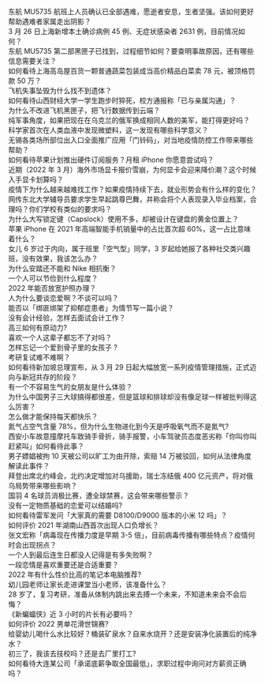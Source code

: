 东航 MU5735 航班上人员确认已全部遇难，愿逝者安息，生者坚强。该如何更好帮助遇难者家属走出阴影？  
3 月 26 日上海新增本土确诊病例 45 例、无症状感染者 2631 例，目前情况如何？  
东航 MU5735 第二部黑匣子已找到，过程细节如何？要查明事故原因，还有哪些信息需要关注？  
如何看待上海高岛屋百货一颗普通蔬菜包装成当高价精品白菜卖 78 元，被顶格罚款 50 万？  
飞机失事坠毁为什么找不到遗体？  
如何看待山西财经大学一学生跑步时猝死，校方通报称「已与亲属沟通」？  
为什么不改进飞机黑匣子，把飞行数据传到云端？  
纯军事角度，如果把现在在乌克兰的俄军换成相同人数的美军，能打得更好吗？  
科学家首次在人类血液中发现微塑料，这一发现有哪些科学意义？  
无锡各类场所部位出入口全面推广应用「门铃码」，对当地疫情防控工作带来哪些帮助？  
如何看待苹果计划推出硬件订阅服务？月租 iPhone 你愿意尝试吗？  
近期（2022 年 3 月）海外市场显卡报价雪崩，为何显卡会迎来降价潮？这个时候入手显卡划算吗？  
疫情下为什么越来越难找工作？如果疫情持续下去，就业形势会有什么样的变化？  
网传东北大学辅导员要求学生早起跳尊巴舞，并称会将个人表现录入毕业档案，合理吗？你们学校有类似的要求吗？  
为什么大写锁定键（Capslock）使用不多，却被设计在键盘的黄金位置上？  
苹果 iPhone 在 2021 年高端智能手机销量中的占比首次超 60%，这一占比意味着什么？  
女儿 6 岁过于内向，属于班里「空气型」同学，3 岁起给她报了各种社交类兴趣班，没有效果，我该怎么办？  
为什么安踏还不能和 Nike 相抗衡？  
一个人可以节俭到什么程度？  
2022 年能否放宽护照办理？  
人为什么要谈恋爱啊？不谈可以吗？  
能否以「绑匪绑架了抑郁症患者」为情节写一篇小说？  
没有会计经验，怎样去面试会计工作？  
高三如何有原动力?  
喜欢一个人这辈子都忘不了对吗？  
怎样忘记一个爱到骨子里的女孩子 ?  
考研复试难不难啊？  
如何看待新加坡总理宣布，从 3 月 29 日起大幅放宽一系列疫情管理措施，正式迈向与新冠共存的阶段？  
有一个不容易生气的女朋友是什么体验？  
为什么中国男子三大球搞得都很差，但是篮球和排球却没有像足球一样被批判得这么厉害？  
怎么做才能保持每天都快乐？  
氮气占空气含量 78%，但为什么生物进化到今天是呼吸氧气而不是氮气?  
西安小车故意撞摩托车致骑手骨折，骑手报警，小车驾驶员态度恶劣称「你叫你叫赶紧叫」如何看待此事？  
男子嫖娼被拘 10 天被公司以旷工为由开除，索赔 14 万被驳回，如何从法律角度解读此事件？  
拜登出席北约峰会，北约决定增加对乌援助，瑞士冻结俄 400 亿元资产，将对俄乌局势带来哪些影响？  
国羽 4 名球员消极比赛，遭全球禁赛，这会带来哪些警示？  
没有一定物质基础的恋爱可以结婚吗?  
如何看待雷军发问「大家真的需要 D8100/D9000 版本的小米 12 吗」？  
如何评价 2021 年湖南山西首次出现人口负增长？  
张文宏称「病毒现在传播力度是早期 3-5 倍」，目前病毒传播有哪些特点？疫情何时会出现拐点？  
一个人到最后连生日都没人记得是有多失败啊？  
一段恋情是喜欢重要还是合适重要？  
2022 年有什么性价比高的笔记本电脑推荐?  
幼儿园老师让家长走进课堂当小老师，该准备什么？  
28 岁了，复习考研，准备从体制内跳出来去搏一个未来，不知道未来会不会后悔？  
《新蝙蝠侠》近 3 小时的片长有必要吗？  
如何评价 2022 男单花滑世锦赛?  
给婴幼儿喝什么水比较好？桶装矿泉水？自来水烧开？还是安装净化装置后的纯净水？  
初三了，我该去技校吗？还是去厂里打工?  
如何看待大连某公司「承诺底薪争取全国最低」，求职过程中询问对方薪资正确吗？  
